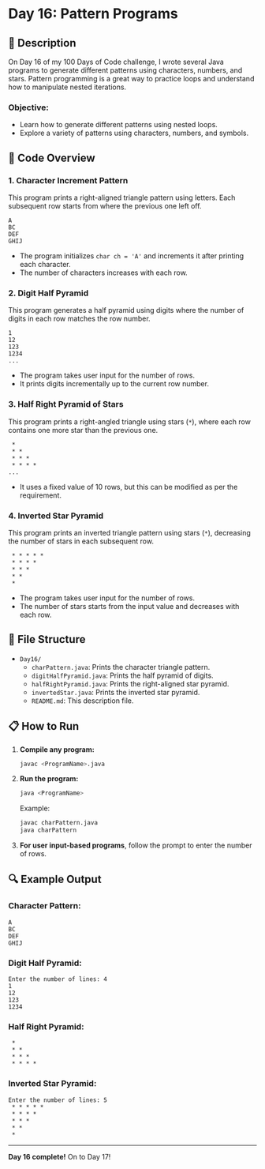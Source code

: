 # Day 16: Pattern Programs 

## 📝 Description

On Day 16 of my 100 Days of Code challenge, I wrote several Java programs to generate different patterns using characters, numbers, and stars. Pattern programming is a great way to practice loops and understand how to manipulate nested iterations.

### **Objective:**
- Learn how to generate different patterns using nested loops.
- Explore a variety of patterns using characters, numbers, and symbols.

## 🚀 Code Overview

### **1. Character Increment Pattern**
This program prints a right-aligned triangle pattern using letters. Each subsequent row starts from where the previous one left off.

```plaintext
A
BC
DEF
GHIJ
```

- The program initializes `char ch = 'A'` and increments it after printing each character.
- The number of characters increases with each row.

### **2. Digit Half Pyramid**
This program generates a half pyramid using digits where the number of digits in each row matches the row number.

```plaintext
1
12
123
1234
...
```

- The program takes user input for the number of rows.
- It prints digits incrementally up to the current row number.

### **3. Half Right Pyramid of Stars**
This program prints a right-angled triangle using stars (`*`), where each row contains one more star than the previous one.

```plaintext
 *
 * *
 * * *
 * * * *
...
```

- It uses a fixed value of 10 rows, but this can be modified as per the requirement.

### **4. Inverted Star Pyramid**
This program prints an inverted triangle pattern using stars (`*`), decreasing the number of stars in each subsequent row.

```plaintext
 * * * * *
 * * * *
 * * *
 * *
 *
```

- The program takes user input for the number of rows.
- The number of stars starts from the input value and decreases with each row.

## 📂 File Structure
- `Day16/`
  - `charPattern.java`: Prints the character triangle pattern.
  - `digitHalfPyramid.java`: Prints the half pyramid of digits.
  - `halfRightPyramid.java`: Prints the right-aligned star pyramid.
  - `invertedStar.java`: Prints the inverted star pyramid.
  - `README.md`: This description file.

## 📋 How to Run
1. **Compile any program:**
   ```bash
   javac <ProgramName>.java
   ```
2. **Run the program:**
   ```bash
   java <ProgramName>
   ```

   Example:
   ```bash
   javac charPattern.java
   java charPattern
   ```

3. **For user input-based programs**, follow the prompt to enter the number of rows.

## 🔍 Example Output

### **Character Pattern:**
```plaintext
A
BC
DEF
GHIJ
```

### **Digit Half Pyramid:**
```plaintext
Enter the number of lines: 4
1
12
123
1234
```

### **Half Right Pyramid:**
```plaintext
 *
 * *
 * * *
 * * * *
```

### **Inverted Star Pyramid:**
```plaintext
Enter the number of lines: 5
 * * * * *
 * * * *
 * * *
 * *
 *
```

---

**Day 16 complete!** On to Day 17!
